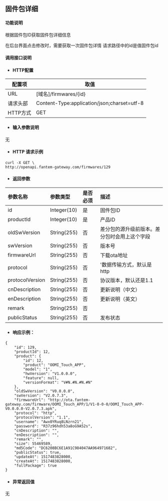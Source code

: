 ## 固件包详细

#### 功能说明
根据固件包ID获取固件包详细信息

在后台界面点击修改时，需要获取一次固件包详情
请求路径中的id是值固件包id

#### 调用接口说明

* #### HTTP配置

| 配置项 | 取值 |
| --- | --- |
| URL | \[域名\]/firmwares/{id}|
| 请求头部 | Content-Type:application/json;charset=utf-8 |
| HTTP方式 | GET |

* #### 输入参数说明
无

* #### HTTP 请求示例


```
curl -X GET \
http://openapi.fantem-gateway.com/firmwares/129
```



* #### 返回参数
| 参数名称 | 参数类型 | 是否必须 | 描述 |
| :--- | :--- | :--- | :--- |
| id | Integer\(10\) | 是 | 固件包ID |
| productId | Integer\(10\) | 是 | 产品ID |
| oldSwVersion | String\(255\) | 否 | 差分包的源升级前版本。差分包时会用上这个字段 |
| swVersion | String\(255\) | 否 | 版本号 |
| firmwareUrl | String\(255\) | 否 | 下载ota地址 |
| protocol | String\(255\) | 否 | '数据传输方式，默认是http |
| protocolVersion | String\(255\) | 否 | 协议版本，默认还是1.1 |
| cnDescription | String\(255\) | 否 | 更新说明（中文） |
| enDescription | String\(255\) | 否 | 更新说明（英文） |
| remark | String\(255\) | 否 |  |
| publicStatus | String\(255\) | 否 | 发布状态 |




* #### 响应示例：



```
{
	"id": 129,
	"productId": 12,
	"product": {
		"id": 12,
		"product": "OOMI_Touch_APP",
		"model": "1",
		"hwVersion": "V1.0.0.0",
		"feature": null,
		"versionFormat": "V#N.#N.#N.#N"
	},
	"oldSwVersion": "V0.0.0.0",
	"swVersion": "V2.0.7.3",
	"firmwareUrl": "http://ota.fantem-gateway.com/firmware/OOMI_Touch_APP/1/V1-0-0-0/OOMI_Touch_APP-V0.0.0.0-V2.0.7.3.apk",
	"protocol": "http",
	"protocolVersion": "1.1",
	"username": "Awx0YRuq8LNzrn21",
	"password": "R37z96hdh53a8oG9A52s",
	"cnDescription": "",
	"enDescription": "",
	"remark": "",
	"size": 55469589,
	"md5Code": "DC6208BC6E1A91C984047AA964971682",
	"publicStatus": true,
	"updateAt": 1517483828000,
	"createAt": 1517483828000,
	"fullPackage": true
}
```



* #### 异常返回值

无



